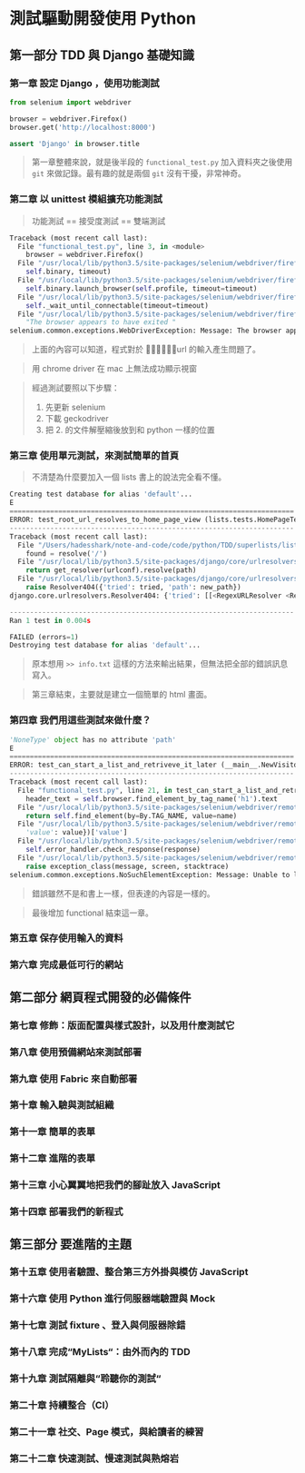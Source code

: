 # 測試驅動開發使用 Python

## 第一部分 TDD 與 Django 基礎知識

### 第一章 設定 Django ，使用功能測試

~~~python
from selenium import webdriver

browser = webdriver.Firefox()
browser.get('http://localhost:8000')

assert 'Django' in browser.title
~~~



> 第一章整體來說，就是後半段的 `functional_test.py` 加入資料夾之後使用 `git` 來做記錄。最有趣的就是兩個 `git` 沒有干擾，非常神奇。



### 第二章 以 unittest 模組擴充功能測試

> 功能測試 == 接受度測試 == 雙端測試

~~~python
Traceback (most recent call last):
  File "functional_test.py", line 3, in <module>
    browser = webdriver.Firefox()
  File "/usr/local/lib/python3.5/site-packages/selenium/webdriver/firefox/webdriver.py", line 80, in __init__
    self.binary, timeout)
  File "/usr/local/lib/python3.5/site-packages/selenium/webdriver/firefox/extension_connection.py", line 52, in __init__
    self.binary.launch_browser(self.profile, timeout=timeout)
  File "/usr/local/lib/python3.5/site-packages/selenium/webdriver/firefox/firefox_binary.py", line 68, in launch_browser
    self._wait_until_connectable(timeout=timeout)
  File "/usr/local/lib/python3.5/site-packages/selenium/webdriver/firefox/firefox_binary.py", line 99, in _wait_until_connectable
    "The browser appears to have exited "
selenium.common.exceptions.WebDriverException: Message: The browser appears to have exited before we could connect. If you specified a log_file in the FirefoxBinary constructor, check it for details.
~~~

> 上面的內容可以知道，程式對於 url 的輸入產生問題了。



> 用 chrome driver 在 mac 上無法成功顯示視窗



> 經過測試要照以下步驟：
>
> 1. 先更新 selenium
> 2. 下載 geckodriver
> 3. 把 2. 的文件解壓縮後放到和 python 一樣的位置



### 第三章 使用單元測試，來測試簡單的首頁

> 不清楚為什麼要加入一個 lists 書上的說法完全看不懂。



```python
Creating test database for alias 'default'...
E
======================================================================
ERROR: test_root_url_resolves_to_home_page_view (lists.tests.HomePageTest)
----------------------------------------------------------------------
Traceback (most recent call last):
  File "/Users/hadesshark/note-and-code/code/python/TDD/superlists/lists/tests.py", line 8, in test_root_url_resolves_to_home_page_view
    found = resolve('/')
  File "/usr/local/lib/python3.5/site-packages/django/core/urlresolvers.py", line 522, in resolve
    return get_resolver(urlconf).resolve(path)
  File "/usr/local/lib/python3.5/site-packages/django/core/urlresolvers.py", line 388, in resolve
    raise Resolver404({'tried': tried, 'path': new_path})
django.core.urlresolvers.Resolver404: {'tried': [[<RegexURLResolver <RegexURLPattern list> (admin:admin) ^admin/>]], 'path': ''}

----------------------------------------------------------------------
Ran 1 test in 0.004s

FAILED (errors=1)
Destroying test database for alias 'default'...
```



>  原本想用 `>> info.txt` 這樣的方法來輸出結果，但無法把全部的錯誤訊息寫入。



> 第三章結束，主要就是建立一個簡單的 html 畫面。



### 第四章 我們用這些測試來做什麼？

~~~python
'NoneType' object has no attribute 'path'
E
======================================================================
ERROR: test_can_start_a_list_and_retriveve_it_later (__main__.NewVisitorTest)
----------------------------------------------------------------------
Traceback (most recent call last):
  File "functional_test.py", line 21, in test_can_start_a_list_and_retriveve_it_later
    header_text = self.browser.find_element_by_tag_name('h1').text
  File "/usr/local/lib/python3.5/site-packages/selenium/webdriver/remote/webdriver.py", line 389, in find_element_by_tag_name
    return self.find_element(by=By.TAG_NAME, value=name)
  File "/usr/local/lib/python3.5/site-packages/selenium/webdriver/remote/webdriver.py", line 752, in find_element
    'value': value})['value']
  File "/usr/local/lib/python3.5/site-packages/selenium/webdriver/remote/webdriver.py", line 236, in execute
    self.error_handler.check_response(response)
  File "/usr/local/lib/python3.5/site-packages/selenium/webdriver/remote/errorhandler.py", line 192, in check_response
    raise exception_class(message, screen, stacktrace)
selenium.common.exceptions.NoSuchElementException: Message: Unable to locate element: h1
~~~



> 錯誤雖然不是和書上一樣，但表達的內容是一樣的。



> 最後增加 functional 結束這一章。



### 第五章 保存使用輸入的資料





### 第六章 完成最低可行的網站





## 第二部分 網頁程式開發的必備條件

### 第七章 修飾：版面配置與樣式設計，以及用什麼測試它





### 第八章 使用預備網站來測試部署





### 第九章 使用 Fabric 來自動部署





### 第十章 輸入驗與測試組織





### 第十一章 簡單的表單





### 第十二章 進階的表單





### 第十三章 小心翼翼地把我們的腳趾放入 JavaScript





### 第十四章 部署我們的新程式





## 第三部分 要進階的主題

### 第十五章 使用者驗證、整合第三方外掛與模仿 JavaScript





### 第十六章 使用 Python 進行伺服器端驗證與 Mock





### 第十七章 測試 fixture 、登入與伺服器除錯





### 第十八章 完成“MyLists“：由外而內的 TDD





### 第十九章 測試隔離與“聆聽你的測試“





### 第二十章 持續整合（CI）





### 第二十一章 社交、Page 模式，與給讀者的練習





### 第二十二章 快速測試、慢速測試與熟熔岩





